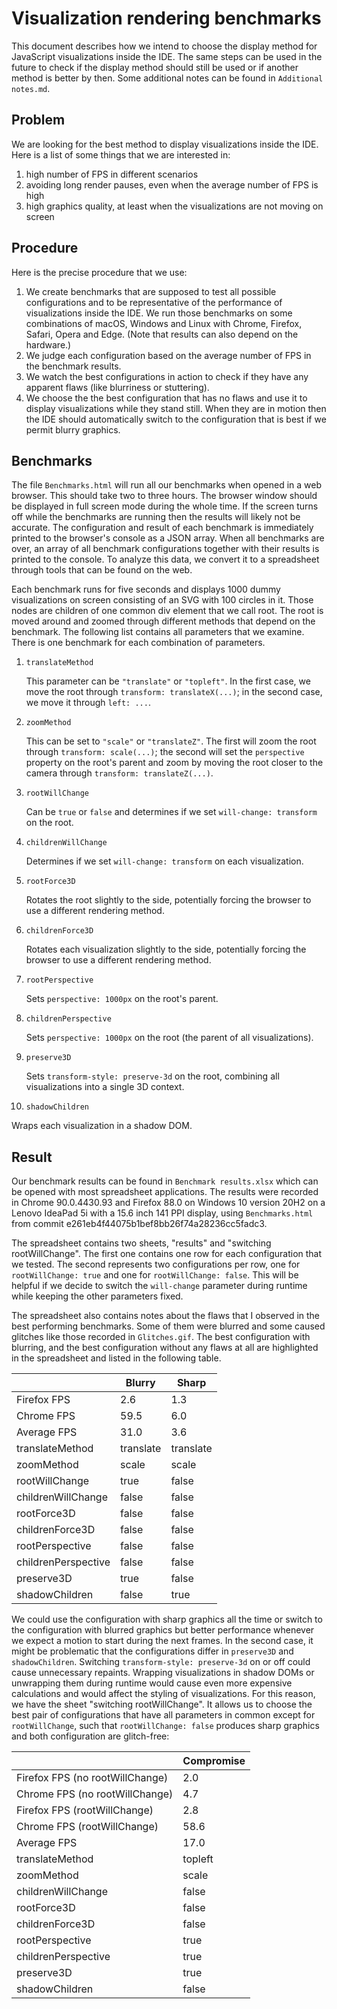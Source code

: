 # Visualization rendering benchmarks

This document describes how we intend to choose the display method for JavaScript visualizations inside the IDE. The same steps can be used in the future to check if the display method should still be used or if another method is better by then. Some additional notes can be found in `Additional notes.md`.

## Problem

We are looking for the best method to display visualizations inside the IDE. Here is a list of some things that we are interested in:

1. high number of FPS in different scenarios
2. avoiding long render pauses, even when the average number of FPS is high
3. high graphics quality, at least when the visualizations are not moving on screen

## Procedure

Here is the precise procedure that we use:

1. We create benchmarks that are supposed to test all possible configurations and to be representative of  the performance of visualizations inside the IDE. We run those benchmarks on some combinations of macOS, Windows and Linux with Chrome, Firefox, Safari, Opera and Edge. (Note that results can also depend on the hardware.)
2. We judge each configuration based on the average number of FPS in the benchmark results.
3. We watch the best configurations in action to check if they have any apparent flaws (like blurriness or stuttering).
4. We choose the the best configuration that has no flaws and use it to display visualizations while they stand still. When they are in motion then the IDE should automatically switch to the configuration that  is best if we permit blurry graphics.

## Benchmarks

The file `Benchmarks.html` will run all our benchmarks when opened in a web browser. This should take two to three hours. The browser window should be displayed in full screen mode during the whole time. If the screen turns off while the benchmarks are running then the results will likely not be accurate. The configuration and result of each benchmark is immediately printed to the browser's console as a JSON array. When all benchmarks are over, an array of all benchmark configurations together with their results is printed to the console. To analyze this data, we convert it to a spreadsheet through tools that can be found on the web.

Each benchmark runs for five seconds and displays 1000 dummy visualizations on screen consisting of an SVG with 100 circles in it. Those nodes are children of one common div element that we call root. The root is moved around and zoomed through different methods that depend on the benchmark. The following list contains all parameters that we examine. There is one benchmark for each combination of parameters.

1. `translateMethod`

   This parameter can be `"translate"` or `"topleft"`. In the first case, we move the root through `transform: translateX(...)`; in the second case, we move it through `left: ...`.

2. `zoomMethod`

   This can be set to `"scale"` or `"translateZ"`. The first will zoom the root through `transform: scale(...)`; the second will set the `perspective` property on the root's parent and zoom by moving the root closer to the camera through `transform: translateZ(...)`.

3. `rootWillChange`

   Can be `true` or `false` and determines if we set `will-change: transform` on the root.

4. `childrenWillChange`

   Determines if we set `will-change: transform` on each visualization.

5. `rootForce3D`

   Rotates the root slightly to the side, potentially forcing the browser to use a different rendering method.

6. `childrenForce3D`

   Rotates each visualization slightly to the side, potentially forcing the browser to use a different rendering method.

7. `rootPerspective`

   Sets `perspective: 1000px` on the root's parent.

8. `childrenPerspective`

   Sets `perspective: 1000px` on the root (the parent of all visualizations).

9. `preserve3D`

   Sets `transform-style: preserve-3d` on the root, combining all visualizations into a single 3D context.

10. `shadowChildren`

   Wraps each visualization in a shadow DOM.

## Result

Our benchmark results can be found in `Benchmark results.xlsx` which can be opened with most spreadsheet applications. The results were recorded in Chrome 90.0.4430.93 and Firefox 88.0 on Windows 10 version 20H2 on a Lenovo IdeaPad 5i with a 15.6 inch 141 PPI display, using `Benchmarks.html` from commit e261eb4f44075b1bef8bb26f74a28236cc5fadc3.

The spreadsheet contains two sheets, "results" and "switching rootWillChange". The first one contains one row for each configuration that we tested. The second represents two configurations per row, one for `rootWillChange: true` and one for `rootWillChange: false`. This will be helpful if we decide to switch the `will-change` parameter during runtime while keeping the other parameters fixed.

The spreadsheet also contains notes about the flaws that I observed in the best performing benchmarks. Some of them were blurred and some caused glitches like those recorded in `Glitches.gif`. The best configuration with blurring, and the best configuration without any flaws at all are highlighted in the spreadsheet and listed in the following table.

|                     | Blurry    | Sharp     |
| ------------------- | --------- | --------- |
| Firefox FPS         | 2.6       | 1.3       |
| Chrome FPS          | 59.5      | 6.0       |
| Average FPS         | 31.0      | 3.6       |
| translateMethod     | translate | translate |
| zoomMethod          | scale     | scale     |
| rootWillChange      | true      | false     |
| childrenWillChange  | false     | false     |
| rootForce3D         | false     | false     |
| childrenForce3D     | false     | false     |
| rootPerspective     | false     | false     |
| childrenPerspective | false     | false     |
| preserve3D          | true      | false     |
| shadowChildren      | false     | true      |

We could use the configuration with sharp graphics all the time or switch to the configuration with blurred graphics but better performance whenever we expect a motion to start during the next frames. In the second case, it might be problematic that the configurations differ in `preserve3D` and `shadowChildren`. Switching `transform-style: preserve-3d` on or off could cause unnecessary repaints. Wrapping visualizations in shadow DOMs or unwrapping them during runtime would cause even more expensive calculations and would affect the styling of visualizations. For this reason, we have the sheet "switching rootWillChange". It allows us to choose the best pair of configurations that have all parameters in common except for `rootWillChange`, such that `rootWillChange: false` produces sharp graphics and both configuration are glitch-free:

|                                 | Compromise |
| ------------------------------- | ---------- |
| Firefox FPS (no rootWillChange) | 2.0        |
| Chrome FPS (no rootWillChange)  | 4.7        |
| Firefox FPS (rootWillChange)    | 2.8        |
| Chrome FPS (rootWillChange)     | 58.6       |
| Average FPS                     | 17.0       |
| translateMethod                 | topleft    |
| zoomMethod                      | scale      |
| childrenWillChange              | false      |
| rootForce3D                     | false      |
| childrenForce3D                 | false      |
| rootPerspective                 | true       |
| childrenPerspective             | true       |
| preserve3D                      | true       |
| shadowChildren                  | false      |